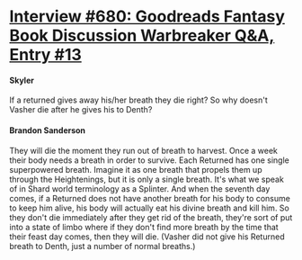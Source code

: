 # [Interview #680: Goodreads Fantasy Book Discussion Warbreaker Q&A, Entry #13](https://www.theoryland.com/intvmain.php?i=680#13)

#### Skyler

If a returned gives away his/her breath they die right? So why doesn't Vasher die after he gives his to Denth?

#### Brandon Sanderson

They will die the moment they run out of breath to harvest. Once a week their body needs a breath in order to survive. Each Returned has one single superpowered breath. Imagine it as one breath that propels them up through the Heightenings, but it is only a single breath. It's what we speak of in Shard world terminology as a Splinter. And when the seventh day comes, if a Returned does not have another breath for his body to consume to keep him alive, his body will actually eat his divine breath and kill him. So they don't die immediately after they get rid of the breath, they're sort of put into a state of limbo where if they don't find more breath by the time that their feast day comes, then they will die. (Vasher did not give his Returned breath to Denth, just a number of normal breaths.)

